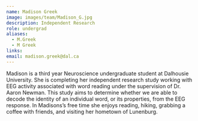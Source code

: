 ```yaml
---
name: Madison Greek
image: images/team/Madison_G.jpg
description: Independent Research
role: undergrad
aliases:
  - M.Greek
  - M Greek
links:
email: madison.greek@dal.ca
---
```


Madison is a third year Neuroscience undergraduate student at Dalhousie University. She is completing her independent research study working with EEG activity associated with word reading under the supervision of Dr. Aaron Newman. This study aims to determine whether we are able to decode the identity of an individual word, or its properties, from the EEG response.  In Madisons’s free time she enjoys reading, hiking, grabbing a coffee with friends, and visiting her hometown of Lunenburg. 

